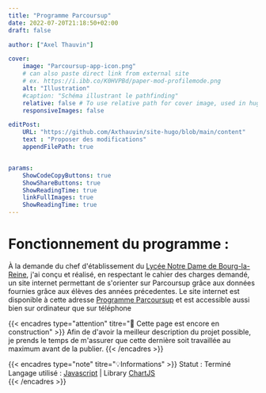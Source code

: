 ```yaml
---
title: "Programme Parcoursup"
date: 2022-07-20T21:18:50+02:00
draft: false

author: ["Axel Thauvin"]

cover:
    image: "Parcoursup-app-icon.png"
    # can also paste direct link from external site
    # ex. https://i.ibb.co/K0HVPBd/paper-mod-profilemode.png
    alt: "Illustration"
    #caption: "Schéma illustrant le pathfinding"
    relative: false # To use relative path for cover image, used in hugo Page-bundles
    responsiveImages: false

editPost:
    URL: "https://github.com/Axthauvin/site-hugo/blob/main/content"
    text : "Proposer des modifications"
    appendFilePath: true


params:
    ShowCodeCopyButtons: true
    ShowShareButtons: true
    ShowReadingTime: true
    linkFullImages: true
    ShowReadingTime: true
---
```



# Fonctionnement du programme :

À la demande du chef  d'établissement du [Lycée Notre Dame de Bourg-la-Reine](http://www.indblr.asso.fr/), j'ai conçu et réalisé, en respectant  le cahier des charges demandé, un site internet permettant de s'orienter sur Parcoursup grâce aux données fournies grâce aux élèves des années précedentes. Le site internet est disponible à cette adresse [Programme Parcoursup](https://programmeparcoursup-ind.netlify.app/) et est accessible aussi bien sur ordinateur que sur téléphone



{{< encadres type="attention" titre="📌 Cette page est encore en construction" >}}
 Afin de d'avoir la meilleur description du projet possible, je prends le temps de m'assurer que cette dernière soit travaillée au maximum avant de la publier.
{{< /encadres >}}

<!--



# Description 
L'utilisateur dispose d'un trombinoscope sur lequel il lui suffit de chercher la photo de la personne absente, ou de chercher le nom dans la barre de recherche dédiée.

![trombinoscope](/trombinoscope.png)
*Interface de l'application*

{{< encadres type="danger" titre="À noter" >}}
 Afin de respecter le droit à l'image du personnel de l'établissement, les photos et les noms présentés ici ont été générés par ordinateur, et ne sont en aucun cas des vrais personnes.
{{< /encadres >}}




Puis, par un simple clic 🖱️sur la photo de la personne concernée, elle est notée absente. *La photo devient alors rouge*. 

![Illustration rouge](/Capture-2.png)

Ainsi, il est très facile de voir si une personne du personnel a déjà été préalablement marquée absente par quelqu'un d'autre. 

{{<line_break>}}

Puis, ***un mail est envoyé*** à une liste de personnes prédéfinies (celles qui doivent savoir que la personne est absente)
![Exemple mail envoyé](/Absence-Email.png)
*Exemple de mail envoyé par le programme*

{{<line_break>}}

### Un programme complètement autonome

L'avantage pour l'utilisateur, c'est que j'ai créé une interface graphique pour éditer la base de données. Ainsi, l'utilisateur même sans connaissance en programmation peut mettre facilement à jour la base de données grâce à une interface dédiée.


![Illustration modify](/modify-absence.png)

Les quelques champs facilitent l'utilisation du programme.

{{< encadres type="" titre="Information complémentaire" >}}
  Il est aussi possible d'ajouter et de supprimer des personnes dans la base de donnée seulement par quelques clics.
  
{{< /encadres >}}

![Illustration modify](/Ajout-absence.png)  -->

{{< encadres type="note" titre="💡Informations" >}}
  Statut : Terminé <br>
  Langage utilisé : <a href="https://developer.mozilla.org/fr/docs/Web/JavaScript">Javascript</a> | Library <a href="https://www.chartjs.org/">ChartJS</a> <br>
{{< /encadres >}}



